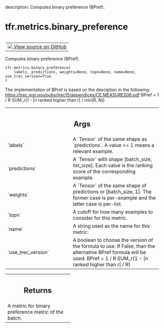 description: Computes binary preference (BPref).

<div itemscope itemtype="http://developers.google.com/ReferenceObject">
<meta itemprop="name" content="tfr.metrics.binary_preference" />
<meta itemprop="path" content="Stable" />
</div>

# tfr.metrics.binary_preference

<!-- Insert buttons and diff -->

<table class="tfo-notebook-buttons tfo-api nocontent" align="left">
<td>
  <a target="_blank" href="https://github.com/tensorflow/ranking/tree/master/tensorflow_ranking/python/metrics.py#L531-L567">
    <img src="https://www.tensorflow.org/images/GitHub-Mark-32px.png" />
    View source on GitHub
  </a>
</td>
</table>

Computes binary preference (BPref).

<pre class="devsite-click-to-copy prettyprint lang-py tfo-signature-link">
<code>tfr.metrics.binary_preference(
    labels, predictions, weights=None, topn=None, name=None, use_trec_version=True
)
</code></pre>

<!-- Placeholder for "Used in" -->

The implementation of BPref is based on the desciption in the following:
https://trec.nist.gov/pubs/trec15/appendices/CE.MEASURES06.pdf BPref = 1 / R
SUM_r(1 - |n ranked higher than r| / min(R, N))

<!-- Tabular view -->
 <table class="responsive fixed orange">
<colgroup><col width="214px"><col></colgroup>
<tr><th colspan="2"><h2 class="add-link">Args</h2></th></tr>

<tr>
<td>
`labels`
</td>
<td>
A `Tensor` of the same shape as `predictions`. A value >= 1 means a
relevant example.
</td>
</tr><tr>
<td>
`predictions`
</td>
<td>
A `Tensor` with shape [batch_size, list_size]. Each value is
the ranking score of the corresponding example.
</td>
</tr><tr>
<td>
`weights`
</td>
<td>
A `Tensor` of the same shape of predictions or [batch_size, 1]. The
former case is per-example and the latter case is per-list.
</td>
</tr><tr>
<td>
`topn`
</td>
<td>
A cutoff for how many examples to consider for this metric.
</td>
</tr><tr>
<td>
`name`
</td>
<td>
A string used as the name for this metric.
</td>
</tr><tr>
<td>
`use_trec_version`
</td>
<td>
A boolean to choose the version of the formula to use.
If False, than the alternative BPref formula will be used:
BPref = 1 / R SUM_r(1 - |n ranked higher than r| / R)
</td>
</tr>
</table>

<!-- Tabular view -->
 <table class="responsive fixed orange">
<colgroup><col width="214px"><col></colgroup>
<tr><th colspan="2"><h2 class="add-link">Returns</h2></th></tr>
<tr class="alt">
<td colspan="2">
A metric for binary preference metric of the batch.
</td>
</tr>

</table>
